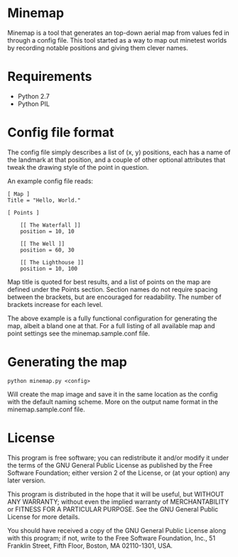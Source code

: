 # Minemap

Minemap is a tool that generates an top-down aerial map from values fed in through a config file. This tool started as a way to map out minetest worlds by recording notable positions and giving them clever names.

# Requirements

* Python 2.7
* Python PIL

# Config file format

The config file simply describes a list of (x, y) positions, each has a name of the landmark at that position, and a couple of other optional attributes that tweak the drawing style of the point in question.

An example config file reads:

    [ Map ]
    Title = "Hello, World."

    [ Points ]

        [[ The Waterfall ]]
        position = 10, 10
        
        [[ The Well ]]
        position = 60, 30
        
        [[ The Lighthouse ]]
        position = 10, 100

Map title is quoted for best results, and a list of points on the map are defined under the Points section. Section names do not require spacing between the brackets, but are encouraged for readability. The number of brackets increase for each level.

The above example is a fully functional configuration for generating the map, albeit a bland one at that. For a full listing of all available map and point settings see the minemap.sample.conf file.

# Generating the map

    python minemap.py <config>

Will create the map image and save it in the same location as the config with the default naming scheme. More on the output name format in the minemap.sample.conf file.

# License

This program is free software; you can redistribute it and/or modify
it under the terms of the GNU General Public License as published by
the Free Software Foundation; either version 2 of the License, or
(at your option) any later version.

This program is distributed in the hope that it will be useful,
but WITHOUT ANY WARRANTY; without even the implied warranty of
MERCHANTABILITY or FITNESS FOR A PARTICULAR PURPOSE.  See the
GNU General Public License for more details.

You should have received a copy of the GNU General Public License
along with this program; if not, write to the Free Software
Foundation, Inc., 51 Franklin Street, Fifth Floor, Boston,
MA 02110-1301, USA.
